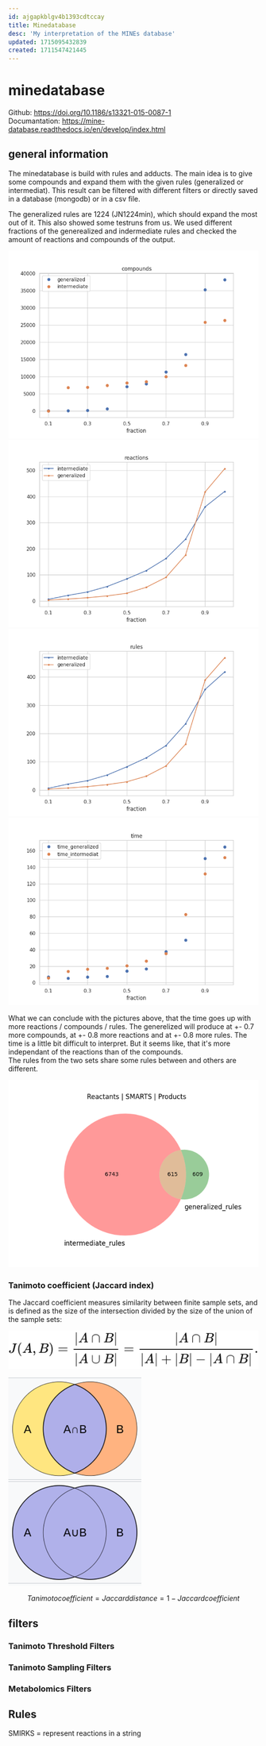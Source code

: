 ```yaml
---
id: ajgapkblgv4b1393cdtccay
title: Minedatabase
desc: 'My interpretation of the MINEs database'
updated: 1715095432839
created: 1711547421445
---
```

# minedatabase
Github: <https://doi.org/10.1186/s13321-015-0087-1>  
Documantation: <https://mine-database.readthedocs.io/en/develop/index.html>

## general information
The minedatabase is build with rules and adducts. The main idea is to give some compounds and expand them with the given rules (generalized or intermediat). This result can be filtered with different filters or directly saved in a database (mongodb) or in a csv file. 

The generalized rules are 1224 (JN1224min), which should expand the most out of it. This also showed some testruns from us.
We used different fractions of the generealized and indermediate rules and checked the amount of reactions and compounds of the output.  

![compounds](assets/images/expanded-np-chemspace.information.minedatabase.20230506_compounds.png)
![reaction](assets/images/expanded-np-chemspace.information.minedatabase.20230506_reactions.png)
![rules](assets/images/expanded-np-chemspace.information.minedatabase.20230506_rules.png)
![time](assets/images/expanded-np-chemspace.information.minedatabase.20230506_time.png)

What we can conclude with the pictures above, that the time goes up with more reactions / compounds / rules. The generelized will produce at +- 0.7 more compounds, at +- 0.8 more reactions and at +- 0.8 more rules.
The time is a little bit difficult to interpret. But it seems like, that it's more independant of the reactions than of the compounds.  
The rules from the two sets share some rules between and others are different.

![generalized vs. intermediat rules](assets/images/expanded-np-chemspace.information.minedatabase.Venn_generalized_vs_intermediat.png)


### Tanimoto coefficient (Jaccard index)
The Jaccard coefficient measures similarity between finite sample sets, and is defined as the size of the intersection divided by the size of the union of the sample sets:

![Calculation of Jaccard coefficient](assets/images/expanded-np-chemspace.information.minedatabase_tanimoto_formula.svg)

![set theory explanation](assets/images/expanded-np-chemspace.information.minedatabase_set_theory.png)

$$Tanimoto coefficient = Jaccard distance = 1 - Jaccard coefficient$$

## filters
### Tanimoto Threshold Filters


### Tanimoto Sampling Filters


### Metabolomics Filters


## Rules
SMIRKS = represent reactions in a string



## 